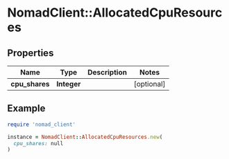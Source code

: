 # NomadClient::AllocatedCpuResources

## Properties

| Name | Type | Description | Notes |
| ---- | ---- | ----------- | ----- |
| **cpu_shares** | **Integer** |  | [optional] |

## Example

```ruby
require 'nomad_client'

instance = NomadClient::AllocatedCpuResources.new(
  cpu_shares: null
)
```


